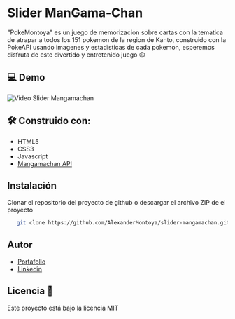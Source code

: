 # Slider ManGama-Chan
"PokeMontoya" es un juego de memorizacion sobre cartas con la tematica de atrapar a todos los 151 pokemon de la region de Kanto, construido con la PokeAPI usando imagenes y estadisticas de cada pokemon, esperemos disfruta de este divertido y entretenido juego 😉
## 💻 Demo
![Video Slider Mangamachan](/video/demo.gif)
## 🛠️ Construido con:
- HTML5
- CSS3
- Javascript
- [Mangamachan API](https://mangamachan.000webhostapp.com/api/)
## Instalación
Clonar el repositorio del proyecto de github o descargar el archivo ZIP de el proyecto
 ```sh
	git clone https://github.com/AlexanderMontoya/slider-mangamachan.git
   ```
## Autor
- [Portafolio](https://alexandermontoya.github.io/portafolio-personal/)
- [Linkedin](https://www.linkedin.com/in/alexander-josu%C3%A9-montoya-bonifacio/)
## Licencia 📄
Este proyecto está bajo la licencia MIT